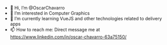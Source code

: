- 👋 Hi, I’m @OscarChavarro
- 👀 I’m interested in Computer Graphics
- 🌱 I’m currently learning VueJS and other technologies related to delivery apps
- 📫 How to reach me: Direct message me at https://www.linkedin.com/in/oscar-chavarro-63a75150/

<!---
SithMasterBDSM/SithMasterBDSM is a ✨ special ✨ repository because its `README.md` (this file) appears on your GitHub profile.
You can click the Preview link to take a look at your changes.
--->

